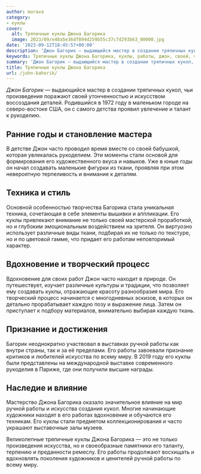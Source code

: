 ```yaml
---
author: morava
category:
- куклы
cover:
  alt: Тряпичные куклы Джона Багорика
  image: 2023/09/e48a5e36df894d259b55c37c7d293b63_00000.jpg
date: '2023-09-12T18:45:57+00:00'
description: 'Джон Багорик — выдающийся мастер в создании тряпичных кукол, чьи произведения поражают своей утонченностью и искусством воссоздания деталей. Родившийся в...'
keywords: Тряпичные куклы Джона Багорика, куклы, работы, джон, своей, часто, багорика, только, вдохновение, ручной, искусства, багорик, кукол, произведения, году, годы
summary: 'Джон Багорик — выдающийся мастер в создании тряпичных кукол, чьи произведения поражают своей утонченностью и искусством воссоздания деталей. Родившийся в...'
title: Тряпичные куклы Джона Багорика
url: /john-bahorik/
---
```


_Джон Багорик_ — выдающийся мастер в создании тряпичных кукол, чьи произведения поражают своей утонченностью и искусством воссоздания деталей. Родившийся в 1972 году в маленьком городе на северо-востоке США, он с самого детства проявил увлечение и талант к рукоделию.

## Ранние годы и становление мастера

В детстве Джон часто проводил время вместе со своей бабушкой, которая увлекалась рукоделием. Эти моменты стали основой для формирования его художественного вкуса и навыков. Уже в юные годы он начал создавать маленькие фигурки из ткани, проявляя при этом невероятную терпеливость и внимание к деталям.

## Техника и стиль

Основной особенностью творчества Багорика стала уникальная техника, сочетающая в себе элементы вышивки и аппликации. Его куклы привлекают внимание не только своей мастерской проработкой, но и глубоким эмоциональным воздействием на зрителя. Он виртуозно использует различные виды ткани, подбирая их не только по текстуре, но и по цветовой гамме, что придает его работам неповторимый характер.

## Вдохновение и творческий процесс

Вдохновение для своих работ Джон часто находит в природе. Он путешествует, изучает различные культуры и традиции, что позволяет ему создавать куклы, отражающие красоту разнообразия мира. Его творческий процесс начинается с многодневных эскизов, в которых он детально прорабатывает каждую позу и выражение лица. Затем он приступает к подбору материалов, внимательно выбирая каждую ткань.

## Признание и достижения

Багорик неоднократно участвовал в выставках ручной работы как внутри страны, так и за её пределами. Его работы завоевали признание критиков и любителей искусства по всему миру. В 2019 году его куклы были представлены на международной выставке современного рукоделия в Париже, где они получили высшие награды.

## Наследие и влияние

Мастерство Джона Багорика оказало значительное влияние на мир ручной работы и искусства создания кукол. Многие начинающие художники находят в его работах вдохновение и обучаются его техникам. Его куклы стали предметом коллекционирования и часто украшают выставочные залы музеев.

Великолепные тряпичные куклы Джона Багорика — это не только произведения искусства, но и своеобразные памятники его таланту, терпению и преданности ремеслу. Его работы продолжают восхищать и вдохновлять поколения художников и ценителей ручной работы по всему миру.